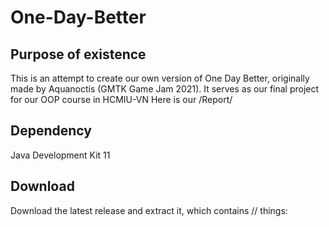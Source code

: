 # One-Day-Better
## Purpose of existence
This is an attempt to create our own version of One Day Better, originally made by Aquanoctis (GMTK Game Jam 2021). It serves as our final project for our OOP course in HCMIU-VN 
<space><space>
Here is our /Report/
## Dependency
Java Development Kit 11
## Download
Download the latest release and extract it, which contains // things:

